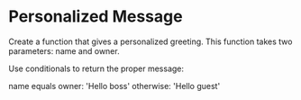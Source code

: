 # Personalized Message

Create a function that gives a personalized greeting. This function takes two parameters: name and owner.

Use conditionals to return the proper message:

name equals owner: 'Hello boss'
otherwise: 'Hello guest'
